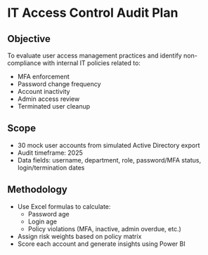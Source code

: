 # IT Access Control Audit Plan

## Objective
To evaluate user access management practices and identify non-compliance with internal IT policies related to:

- MFA enforcement
- Password change frequency
- Account inactivity
- Admin access review
- Terminated user cleanup

## Scope
- 30 mock user accounts from simulated Active Directory export
- Audit timeframe: 2025
- Data fields: username, department, role, password/MFA status, login/termination dates

## Methodology
- Use Excel formulas to calculate:
  - Password age
  - Login age
  - Policy violations (MFA, inactive, admin overdue, etc.)
- Assign risk weights based on policy matrix
- Score each account and generate insights using Power BI
